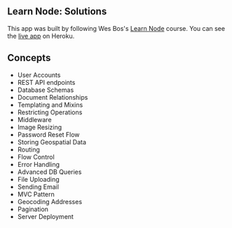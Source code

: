 ## Learn Node: Solutions

This app was built by following Wes Bos's [Learn Node][course] course. You can see the [live app][app] on Heroku.

## Concepts

- User Accounts
- REST API endpoints
- Database Schemas
- Document Relationships
- Templating and Mixins
- Restricting Operations
- Middleware
- Image Resizing
- Password Reset Flow
- Storing Geospatial Data
- Routing
- Flow Control
- Error Handling
- Advanced DB Queries
- File Uploading
- Sending Email
- MVC Pattern
- Geocoding Addresses
- Pagination
- Server Deployment

[course]: https://learnnode.com/
[app]: https://fathomless-spire-39894.herokuapp.com/
